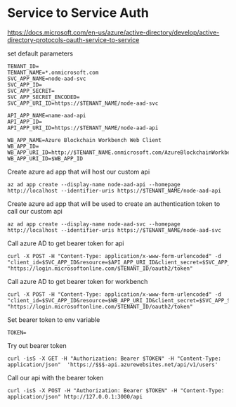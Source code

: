 # Service to Service Auth

https://docs.microsoft.com/en-us/azure/active-directory/develop/active-directory-protocols-oauth-service-to-service

set default parameters
```
TENANT_ID=
TENANT_NAME=*.onmicrosoft.com
SVC_APP_NAME=node-aad-svc
SVC_APP_ID=
SVC_APP_SECRET=
SVC_APP_SECRET_ENCODED=
SVC_APP_URI_ID=https://$TENANT_NAME/node-aad-svc

API_APP_NAME=name-aad-api
API_APP_ID=
API_APP_URI_ID=https://$TENANT_NAME/node-aad-api

WB_APP_NAME=Azure Blockchain Workbench Web Client
WB_APP_ID=
WB_APP_URI_ID=http://$TENANT_NAME.onmicrosoft.com/AzureBlockchainWorkbench/$/WebClient
WB_APP_URI_ID=$WB_APP_ID
```

Create azure ad app that will host our custom api

```
az ad app create --display-name node-aad-api --homepage http://localhost --identifier-uris https://$TENANT_NAME/node-aad-api
```

Create azure ad app that will be used to create an authentication token to call our custom api
```
az ad app create --display-name node-aad-svc --homepage http://localhost --identifier-uris https://$TENANT_NAME/node-aad-svc
```

Call azure AD to get bearer token for api
```
curl -X POST -H "Content-Type: application/x-www-form-urlencoded" -d "client_id=$SVC_APP_ID&resource=$API_APP_URI_ID&client_secret=$SVC_APP_SECRET_ENCODED&grant_type=client_credentials" "https://login.microsoftonline.com/$TENANT_ID/oauth2/token"
```

Call azure AD to get bearer token for workbench
```
curl -X POST -H "Content-Type: application/x-www-form-urlencoded" -d "client_id=$SVC_APP_ID&resource=$WB_APP_URI_ID&client_secret=$SVC_APP_SECRET_ENCODED&grant_type=client_credentials" "https://login.microsoftonline.com/$TENANT_ID/oauth2/token"
```

Set bearer token to env variable
```
TOKEN=
```

Try out bearer token
```
curl -isS -X GET -H "Authorization: Bearer $TOKEN" -H "Content-Type: application/json"  'https://$$$-api.azurewebsites.net/api/v1/users'
```

Call our api with the bearer token
```
curl -isS -X POST -H "Authorization: Bearer $TOKEN" -H "Content-Type: application/json" http://127.0.0.1:3000/api
```